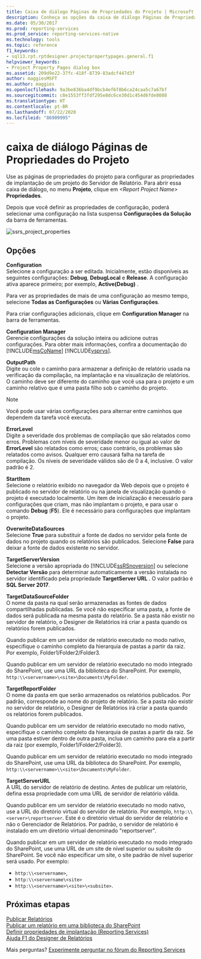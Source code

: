 ```yaml
---
title: Caixa de diálogo Páginas de Propriedades do Projeto | Microsoft Docs
description: Conheça as opções da caixa de diálogo Páginas de Propriedades do Projeto que permitem configurar propriedades de implantação para um projeto do Servidor de Relatório.
ms.date: 05/30/2017
ms.prod: reporting-services
ms.prod_service: reporting-services-native
ms.technology: tools
ms.topic: reference
f1_keywords:
- sql13.rpt.rptdesigner.projectpropertypages.general.f1
helpviewer_keywords:
- Project Property Pages dialog box
ms.assetid: 209d9e22-37fc-418f-8739-83adcf447d3f
author: maggiesMSFT
ms.author: maggies
ms.openlocfilehash: 9a3be836ba4df9bcb4ef6f8b6ca24caa5c7a67bf
ms.sourcegitcommit: c8e1553ff3fdf295e8dc6ce30d1c454d6fde8088
ms.translationtype: HT
ms.contentlocale: pt-BR
ms.lasthandoff: 07/22/2020
ms.locfileid: "86909995"
---
```

# <a name="project-property-pages-dialog-box"></a>caixa de diálogo Páginas de Propriedades do Projeto

  Use as páginas de propriedades do projeto para configurar as propriedades de implantação de um projeto do Servidor de Relatório. Para abrir essa caixa de diálogo, no menu **Projeto**, clique em _\<Report Project Name>_ **Propriedades**.  
  
 Depois que você definir as propriedades de configuração, poderá selecionar uma configuração na lista suspensa **Configurações da Solução** da barra de ferramentas.  

![ssrs_project_properties](../../reporting-services/reports/media/ssrs-project-properties.png)
  
## <a name="options"></a>Opções  
 **Configuration**  
 Selecione a configuração a ser editada. Inicialmente, estão disponíveis as seguintes configurações: **Debug**, **DebugLocal** e **Release**. A configuração ativa aparece primeiro; por exemplo, **Active(Debug)** .  
  
 Para ver as propriedades de mais de uma configuração ao mesmo tempo, selecione **Todas as Configurações** ou **Várias Configurações**.  
  
 Para criar configurações adicionais, clique em **Configuration Manager** na barra de ferramentas.  
  
 **Configuration Manager**  
 Gerencie configurações da solução inteira ou adicione outras configurações. Para obter mais informações, confira a documentação do [!INCLUDE[msCoName](../../includes/msconame-md.md)] [!INCLUDE[vsprvs](../../includes/vsprvs-md.md)].  
  
 **OutputPath**  
 Digite ou cole o caminho para armazenar a definição de relatório usada na verificação da compilação, na implantação e na visualização de relatórios. O caminho deve ser diferente do caminho que você usa para o projeto e um caminho relativo que é uma pasta filho sob o caminho do projeto.  
  
> [!NOTE]  
>  Você pode usar várias configurações para alternar entre caminhos que dependem da tarefa você executa.  
  
 **ErrorLevel**  
 Digite a severidade dos problemas de compilação que são relatados como erros. Problemas com níveis de severidade menor ou igual ao valor de **ErrorLevel** são relatados como erros; caso contrário, os problemas são relatados como avisos. Qualquer erro causará falha na tarefa de compilação. Os níveis de severidade válidos são de 0 a 4, inclusive. O valor padrão é 2.  
  
 **StartItem**  
 Selecione o relatório exibido no navegador da Web depois que o projeto é publicado no servidor de relatório ou na janela de visualização quando o projeto é executado localmente. Um item de inicialização é necessário para configurações que criam, mas não implantam o projeto, e para usar o comando **Debug** (**F5**). Ele é necessário para configurações que implantam o projeto.  
  
 **OverwriteDataSources**  
 Selecione **True** para substituir a fonte de dados no servidor pela fonte de dados no projeto quando os relatórios são publicados. Selecione **False** para deixar a fonte de dados existente no servidor.  
  
 **TargetServerVersion**  
 Selecione a versão apropriada do [!INCLUDE[ssRSnoversion](../../includes/ssrsnoversion-md.md)] ou selecione **Detectar Versão** para determinar automaticamente a versão instalada no servidor identificado pela propriedade **TargetServer URL** . O valor padrão é **SQL Server 2017**.  
  
 **TargetDataSourceFolder**  
 O nome da pasta na qual serão armazenadas as fontes de dados compartilhadas publicadas. Se você não especificar uma pasta, a fonte de dados será publicada na mesma pasta do relatório. Se a pasta não existir no servidor de relatório, o Designer de Relatórios irá criar a pasta quando os relatórios forem publicados.  
  
 Quando publicar em um servidor de relatório executado no modo nativo, especifique o caminho completo da hierarquia de pastas a partir da raiz. Por exemplo, Folder1/Folder2/Folder3.  
  
 Quando publicar em um servidor de relatório executado no modo integrado do SharePoint, use uma URL da biblioteca do SharePoint. Por exemplo, `http:\\<servername>\<site>\Documents\MyFolder`.  
  
 **TargetReportFolder**  
 O nome da pasta em que serão armazenados os relatórios publicados. Por padrão, corresponde ao nome do projeto de relatório. Se a pasta não existir no servidor de relatório, o Designer de Relatórios irá criar a pasta quando os relatórios forem publicados.  
  
 Quando publicar em um servidor de relatório executado no modo nativo, especifique o caminho completo da hierarquia de pastas a partir da raiz. Se uma pasta estiver dentro de outra pasta, inclua um caminho para ela a partir da raiz (por exemplo, Folder1/Folder2/Folder3).  
  
 Quando publicar em um servidor de relatório executado no modo integrado do SharePoint, use uma URL da biblioteca do SharePoint. Por exemplo, `http:\\<servername>\\<site>\Documents\MyFolder`.  
  
 **TargetServerURL**  
 A URL do servidor de relatório de destino. Antes de publicar um relatório, defina essa propriedade com uma URL de servidor de relatório válida.  
  
 Quando publicar em um servidor de relatório executado no modo nativo, use a URL do diretório virtual do servidor de relatório. Por exemplo, `http:\\<server>\reportserver`. Este é o diretório virtual do servidor de relatório e não o Gerenciador de Relatórios. Por padrão, o servidor de relatório é instalado em um diretório virtual denominado "reportserver".  
  
 Quando publicar em um servidor de relatório executado no modo integrado do SharePoint, use uma URL de um site de nível superior ou subsite do SharePoint. Se você não especificar um site, o site padrão de nível superior será usado. Por exemplo: 
+ `http:\\<servername>`, 
+ `http:\\<servername\<site>` 
+ `http:\\<servername>\<site>\<subsite>`.  

## <a name="next-steps"></a>Próximas etapas

[Publicar Relatórios](https://msdn.microsoft.com/library/ef5a514e-e818-4041-a8b0-15835f9a046b)   
[Publicar um relatório em uma biblioteca do SharePoint](../../reporting-services/reports/publish-a-report-to-a-sharepoint-library.md)   
[Definir propriedades de implantação &#40;Reporting Services&#41;](../../reporting-services/tools/set-deployment-properties-reporting-services.md)   
[Ajuda F1 do Designer de Relatórios](../../reporting-services/tools/report-designer-f1-help.md)  

Mais perguntas? [Experimente perguntar no fórum do Reporting Services](https://go.microsoft.com/fwlink/?LinkId=620231)
